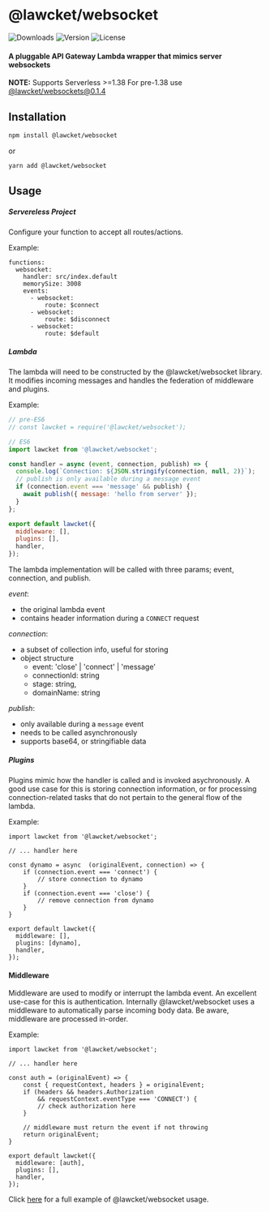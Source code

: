 # @lawcket/websocket
![Downloads][link-download] ![Version][link-version] ![License][link-license]

#### A pluggable API Gateway Lambda wrapper that mimics server websockets

**NOTE:**
Supports Serverless >=1.38 
For pre-1.38 use [@lawcket/websockets@0.1.4](https://www.npmjs.com/package/@lawcket/websocket/v/0.1.4)

## Installation

```sh
npm install @lawcket/websocket
```
or
```sh
yarn add @lawcket/websocket
```

## Usage

##### Servereless Project

Configure your function to accept all routes/actions. 

Example:

```
functions:
  websocket:
    handler: src/index.default
    memorySize: 3008
    events:
      - websocket:
          route: $connect
      - websocket:
          route: $disconnect
      - websocket:
          route: $default
```

##### Lambda
The lambda will need to be constructed by the @lawcket/websocket library. It modifies incoming messages and handles the federation of middleware and plugins. 

Example:
```javascript
// pre-ES6
// const lawcket = require('@lawcket/websocket');

// ES6
import lawcket from '@lawcket/websocket';

const handler = async (event, connection, publish) => {
  console.log(`Connection: ${JSON.stringify(connection, null, 2)}`);
  // publish is only available during a message event
  if (connection.event === 'message' && publish) {
    await publish({ message: 'hello from server' });
  }
};

export default lawcket({
  middleware: [],
  plugins: [],
  handler,
});
```

The lambda implementation will be called with three params; event, connection, and publish. 

_event_:
- the original lambda event
- contains header information during a `CONNECT` request

_connection_: 
 - a subset of collection info, useful for storing
 - object structure
     - event: 'close' | 'connect' | 'message'
     - connectionId: string
     - stage: string,
     - domainName: string
 
_publish_:
- only available during a `message` event
- needs to be called asynchronously 
- supports base64, or stringifiable data


##### Plugins
Plugins mimic how the handler is called and is invoked asychronously. A good use case for this is storing connection information, or for processing connection-related tasks that do not pertain to the general flow of the lambda. 

Example:
```
import lawcket from '@lawcket/websocket';

// ... handler here

const dynamo = async  (originalEvent, connection) => {
    if (connection.event === 'connect') {
        // store connection to dynamo
    }
    if (connection.event === 'close') {
        // remove connection from dynamo
    }
}

export default lawcket({
  middleware: [],
  plugins: [dynamo],
  handler,
});
```

#### Middleware
Middleware are used to modify or interrupt the lambda event. An excellent use-case for this is authentication. Internally @lawcket/websocket uses a middleware to automatically parse incoming body data. Be aware, middleware are processed in-order.

Example:
```
import lawcket from '@lawcket/websocket';

// ... handler here

const auth = (originalEvent) => {
    const { requestContext, headers } = originalEvent;
    if (headers && headers.Authorization 
        && requestContext.eventType === 'CONNECT') {
        // check authorization here
    }
    
    // middleware must return the event if not throwing
    return originalEvent;
}

export default lawcket({
  middleware: [auth],
  plugins: [],
  handler,
});
```


Click [here](https://github.com/icarus-sullivan/lawcket/tree/master/serverless) for a full example of @lawcket/websocket usage.

[link-download]: https://img.shields.io/npm/dt/@lawcket/websocket.svg
[link-version]: https://img.shields.io/npm/v/@lawcket/websocket.svg
[link-license]: https://img.shields.io/npm/l/@lawcket/websocket.svg